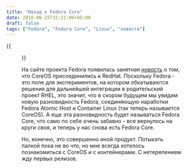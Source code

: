 ```yaml
---
title: "Назад к Fedora Core"
date: 2018-06-25T15:21:06+05:00
draft: false
tags: ["Fedora", "Fedora Core", "Linux", "новости"]
---
```


{{<figure src="https://fedoramagazine.org/wp-content/uploads/2018/06/fedora-coreos-816x345.jpg">}}

На сайте проекта Fedora появилась занятная [новость](https://fedoramagazine.org/announcing-fedora-coreos/) о том, что CoreOS присоединились к RedHat. Поскольку Fedora - это поле для экспериментов, на котором обкатываются решения для дальнейшей интеграции в родительский проект RHEL, это значит, что в скором будущем мы увидим новую разновидность Fedora, соединяющую наработки Fedora Atomic Host и Container Linux (так теперь называется CoreOS). А еще эта разновидность будет называться Fedora Core, что само по себе очень забавно - все вернулось на круги своя, и теперь у нас снова есть Fedora Core.

Но, конечно, это совершенно иной продукт. Потыкать палкой пока не во что, но мне всегда хотелось познакомиться с CoreOS и с контейнерами. С нетерепением жду первых релизов.

<!--more-->